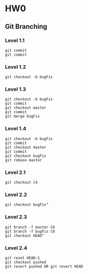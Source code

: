 # HW0

## Git Branching

### Level 1.1

```
git commit
git commit
```

### Level 1.2

```
git checkout -b bugFix
```

### Level 1.3

```
git checkout -b bugFix
git commit
git checkout master
git commit
git merge bugFix
```

### Level 1.4

```
git checkout -b bugFix
git commit
git checkout master
git commit
git checkout bugFix
git rebase master
```


### Level 2.1

```
git checkout C4
```

### Level 2.2

```
git checkout bugFix^
```

### Level 2.3

```
git branch -f master C6
git branch -f bugFix C0
git checkout HEAD^
```

### Level 2.4

```
git reset HEAD~1
git checkout pushed
git revert pushed OR git revert HEAD
```


```
